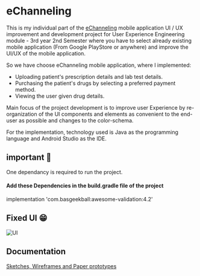 # eChanneling

This is my individual part of the [eChanneling](https://play.google.com/store/apps/details?id=com.echannelling.mobilechannelling)  mobile application UI / UX improvement and development project for User Experience Engineering module - 3rd year 2nd Semester where you have to select already existing mobile application (From Google PlayStore or anywhere) and improve the UI/UX of the mobile application.<br> 

So we have choose eChanneling mobile application, where I implemented:<br>

- Uploading patient's prescription details and lab test details.<br>
- Purchasing the patient's drugs by selecting a preferred payment method.<br>
- Viewing the user given drug details.<br>

Main focus of the project development is to improve user Experience by re-organization of the UI components and elements as convenient to the end-user as possible and changes to the color-schema.<br>

For the implementation, technology used is Java as the programming language and Android Studio as the IDE.

## important 🤔

One dependancy is required to run the project.

#### Add these Dependencies in the build.gradle file of the project

implementation 'com.basgeekball:awesome-validation:4.2'

## Fixed UI 😁

![UI](https://user-images.githubusercontent.com/61576355/95424439-425f8a00-0960-11eb-9523-620ceebe8e16.png)

## Documentation

[Sketches, Wireframes and Paper prototypes](https://drive.google.com/file/d/10scKehO0T05BTV0K63y9wYP1yFJwkK6p/view?usp=sharing)
